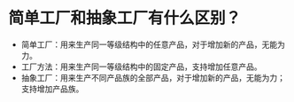 # 简单工厂和抽象工厂有什么区别？

* 简单工厂：用来生产同一等级结构中的任意产品，对于增加新的产品，无能为力。
* 工厂方法：用来生产同一等级结构中的固定产品，支持增加任意产品。
* 抽象工厂：用来生产不同产品族的全部产品，对于增加新的产品，无能为力；支持增加产品族。

‍

